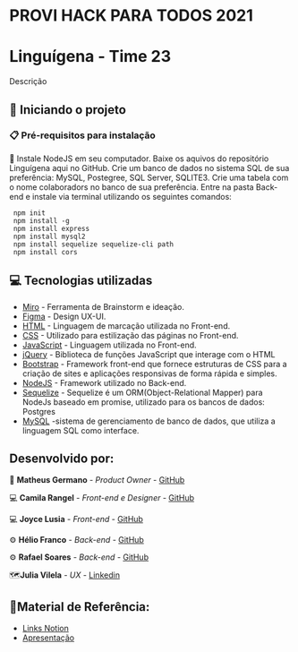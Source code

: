 # PROVI HACK PARA TODOS 2021

# Linguígena - Time 23

Descrição


## :running: Iniciando o projeto
### 📋 Pré-requisitos para instalação 
🔧 Instale NodeJS em seu computador. Baixe os aquivos do repositório Linguígena aqui no GitHub. 
Crie um banco de dados no sistema SQL de sua preferência: MySQL, Postegree, SQL Server, SQLITE3. 
Crie uma tabela com o nome colaboradors no banco de sua preferência.
Entre na pasta Back-end e instale via terminal utilizando os seguintes comandos: 
```
 npm init
 npm install -g
 npm install express 
 npm install mysql2 
 npm install sequelize sequelize-cli path 
 npm install cors

```

## :computer: Tecnologias utilizadas
* [Miro](https://miro.com/app/) - Ferramenta de Brainstorm e ideação.
* [Figma](https://www.figma.com/file/js5RqZs96y8STJckKjvIGG/%23ProviHack-Projeto-Luingu%C3%ADgena?node-id=0%3A1) - Design UX-UI.
* [HTML](https://developer.mozilla.org/pt-BR/docs/Web/HTML) - Linguagem de marcação utilizada no Front-end.
* [CSS](https://developer.mozilla.org/pt-BR/docs/Web/CSS) - Utilizado para estilização das páginas no Front-end.
* [JavaScript](https://developer.mozilla.org/pt-BR/docs/Web/JavaScript) - Linguagem utilizada no Front-end.
* [jQuery](https://jquery.com/) - Biblioteca de funções JavaScript que interage com o HTML
* [Bootstrap](https://getbootstrap.com/) - Framework front-end que fornece estruturas de CSS para a criação de sites e aplicações responsivas de forma rápida e simples.
* [NodeJS](https://nodejs.org/pt-br/docs/) - Framework utilizado no Back-end.
* [Sequelize](https://sequelize.org/) - Sequelize é um ORM(Object-Relational Mapper) para NodeJs baseado em promise, utilizado para os bancos de dados: Postgres
* [MySQL](https://www.mysql.com/) -sistema de gerenciamento de banco de dados, que utiliza a linguagem SQL como interface. 

## Desenvolvido por:

🚀 **Matheus Germano** - *Product Owner* - [GitHub](https://github.com/matgermano)

💻 **Camila Rangel** - *Front-end e Designer* - [GitHub](https://github.com/cafrangel)

💻 **Joyce Lusia** - *Front-end* - [GitHub](https://github.com/joycelusia)

⚙️ **Hélio Franco** - *Back-end* - [GitHub](https://github.com/devHelioFranco)

⚙️ **Rafael Soares** - *Back-end* - [GitHub](https://github.com/RafaelSFsoares/)

🗺️**Julia Vilela** - *UX* - [Linkedin](https://www.linkedin.com/in/juliavillela24/)

## 📜Material de Referência: 
* [Links Notion](https://sun-feast-8bc.notion.site/Links-de-material-de-refer-ncia-39f35dd0336544a7839988f20cb716fd)
* [Apresentação](https://www.canva.com/design/DAEw_spLqEI/Qn5dbow3zGMxGQrKPwuJjg/view?utm_content=DAEw_spLqEI&utm_campaign=designshare&utm_medium=link&utm_source=publishpresent)
